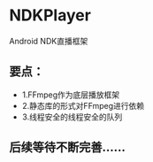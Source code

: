 # NDKPlayer
Android NDK直播框架
## 要点：  
- 1.FFmpeg作为底层播放框架
- 2.静态库的形式对FFmpeg进行依赖
- 3.线程安全的线程安全的队列
## 后续等待不断完善......
